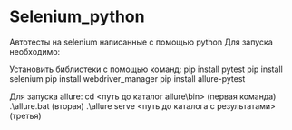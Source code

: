 # Selenium_python
Автотесты на selenium написанные c помощью python
Для запуска необходимо:

Установить библиотеки с помощью команд:
pip install pytest
pip install selenium
pip install webdriver_manager
pip install allure-pytest

Для запуска allure:
cd <путь до каталог allure\bin> (первая команда)
.\allure.bat (вторая)
.\allure serve <путь до каталога с результатами> (третья)




